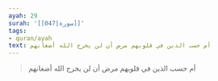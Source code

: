 ```yaml
---
ayah: 29
surah: '[[047|سورة]]'
tags:
- quran/ayah
text: أم حسب الذين في قلوبهم مرض أن لن يخرج الله أضغانهم
---
```

> أم حسب الذين في قلوبهم مرض أن لن يخرج الله أضغانهم
